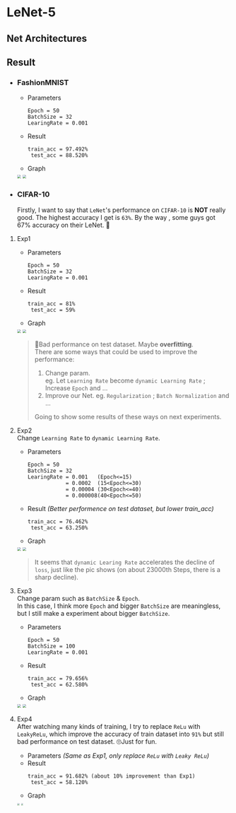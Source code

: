 # LeNet-5

## Net Architectures


## Result
- ### FashionMNIST
    - Parameters
        ```
        Epoch = 50
        BatchSize = 32
        LearingRate = 0.001 
        ```
    - Result
        ```
        train_acc = 97.492%
         test_acc = 88.520%
        ```
    - Graph  
    <img src="./pic/fm_acc_exp1.png" style="zoom:50%"/>
    <img src="./pic/fm_loss_exp1.png" style="zoom:50%"/>


- ### CIFAR-10  
    Firstly, I want to say that `LeNet`'s performance on `CIFAR-10` is **NOT** really good. The highest accuracy I get is `63%`. By the way , some guys got 67% accuracy on their LeNet. 🤪
1. Exp1
    - Parameters
        ```
        Epoch = 50
        BatchSize = 32
        LearingRate = 0.001
        ```
    - Result
        ```
        train_acc = 81%
         test_acc = 59%
        ```
    - Graph   
    <img src="./pic/cf_acc_exp1.jpg" style="zoom:50%"/>
    <img src="./pic/cf_loss_exp1.jpg" style="zoom:50%"/>  
      

    > 🤨Bad performance on test dataset. Maybe **overfitting**.  
    > There are some ways that could be used to improve the performance:
    >   1. Change param.  
    > eg. Let `Learning Rate` become `dynamic Learning Rate` ; Increase `Epoch` and ...  
    >   2. Improve our Net. eg. `Regularization` ; `Batch Normalization` and ...  
    >   
    > Going to show some results of these ways on next experiments.

2. Exp2  
    Change `Learning Rate` to `dynamic Learning Rate`.  
    - Parameters
        ```
        Epoch = 50
        BatchSize = 32
        LearingRate = 0.001   (Epoch<=15)
                    = 0.0002  (15<Epoch<=30)
                    = 0.00004 (30<Epoch<=40)
                    = 0.000008(40<Epoch<=50)
        ```
    - Result *(Better performence on test dataset, but lower train_acc)*
        ```
        train_acc = 76.462%
         test_acc = 63.250%
        ```
    - Graph   
    <img src="./pic/cf_acc_exp2.png" style="zoom:50%"/>
    <img src="./pic/cf_loss_exp2.png" style="zoom:50%"/>

    > It seems that `dynamic Learing Rate` accelerates the decline of `loss`, just like the pic shows (on about 23000th Steps, there is a sharp decline). 

3. Exp3  
    Change param such as `BatchSize` & `Epoch`.  
    In this case, I think more `Epoch` and bigger `BatchSize` are meaningless, but I still make a experiment about bigger `BatchSize`.
    - Parameters
        ```
        Epoch = 50
        BatchSize = 100
        LearingRate = 0.001
        ```
    - Result
        ```
        train_acc = 79.656%
         test_acc = 62.580%
        ```
    - Graph  
    <img src="./pic/cf_acc_exp3.png" style="zoom:50%"/>
    <img src="./pic/cf_loss_exp3.png" style="zoom:50%"/>

4. Exp4  
    After watching many kinds of training, I try to replace `ReLu` with `LeakyReLu`, which improve the accuracy of train dataset into `91%` but still bad performance on test dataset. 🙄Just for fun.
    - Parameters *(Same as Exp1, only replace `ReLu` with `Leaky ReLu`)*
    - Result
        ```
        train_acc = 91.682% (about 10% improvement than Exp1)
         test_acc = 58.120%
        ```
    - Graph  
    <img src="./pic/leaky_relu_acc.png" style="zoom:30%"/>
    <img src="./pic/leaky_relu_loss.png" style="zoom:30%"/>






        
